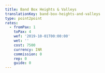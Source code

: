 ```yaml
---
title: Band Box Heights & Valleys
translationKey: band-box-heights-and-valleys
type: point2point
rates:
  - fromPax: 1
    toPax: 4
    wef: '2019-10-01T00:00:00'
    wet: ''
    cost: 7500
    currency: INR
    commission: 0
    rep: 0
    guide: 0
---
```



